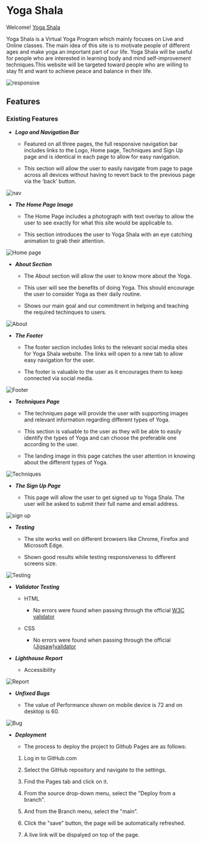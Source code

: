 # Yoga Shala

Welcome! [Yoga Shala](https://shankar2311.github.io/P1-yoga/)

Yoga Shala is a Virtual Yoga Program which mainly focuses on Live and Online classes. The main idea of this site is to motivate people of different ages and make yoga an important part of our life. Yoga Shala will be useful for people who are interested in learning body and mind self-improvement techniques.This website will be targeted toward people who are willing to stay fit and want to achieve peace and balance in their life.

![responsive](assets/images/site-responsive.png)

## Features

### Existing Features

- ***Logo and Navigation Bar***

    - Featured on all three pages, the full responsive navigation bar includes links to the Logo, Home page, Techniques and Sign Up page and is identical in each page to allow for easy navigation.

    - This section will allow the user to easily navigate from page to page across all devices without having to revert back to the previous page via the ‘back’ button.

![nav](assets/images/nav.png)

- ***The Home Page Image***

    - The Home Page includes a photograph with text overlay to allow the user to see exactly for what this site would be applicable to.

    - This section introduces the user to Yoga Shala with an eye catching animation to grab their attention.

![Home page](assets/images/hero-image.png)

- ***About Section***

    - The About section will allow the user to know more about the Yoga.

    - This user will see the benefits of doing Yoga. This should encourage the user to consider Yoga as their daily routine.

    - Shows our main goal and our commitment in helping and teaching the required techinques to users.

![About](assets/images/about-image.png)

- ***The Footer***

    - The footer section includes links to the relevant social media sites for Yoga Shala website. The links will open to a new tab to allow easy navigation for the user.

    - The footer is valuable to the user as it encourages them to keep connected via social media.

![Footer](assets/images/footer.png) 


- ***Techniques Page***

    - The techniques page will provide the user with supporting images and relevant information regarding different types of Yoga.

    - This section is valuable to the user as they will be able to easily identify the types of Yoga and can choose the preferable one according to the user.

    - The landing image in this page catches the user attention in knowing about the different types of Yoga.

![Techniques](assets/images/landing-image.png)

- ***The Sign Up Page***

    - This page will allow the user to get signed up to Yoga Shala. The user will be asked to submit their full name and email address.

![sign up](assets/images/signup-image.png)


- ***Testing***

    - The site works well on different browsers like Chrome, Firefox and Microsoft Edge.

    - Shown good results while testing responsiveness to different screens size.

![Testing](assets/images/site-responsive.png)    

- ***Validator Testing***
    - HTML
        - No errors were found when passing through the official [W3C validator](https://validator.w3.org/nu/?doc=https%3A%2F%2Fshankar2311.github.io%2FP1-yoga%2F)

    - CSS
        - No errors were found when passing through the official [(Jigsaw)validator](https://jigsaw.w3.org/css-validator/validator?uri=https%3A%2F%2Fshankar2311.github.io%2FP1-yoga%2F&profile=css3svg&usermedium=all&warning=1&vextwarning=&lang=en)


- ***Lighthouse Report***

    - Accessibility

![Report](assets/images/report-image.png) 


- ***Unfixed Bugs***

    - The value of Performance shown on mobile device is 72 and on desktop is 60.

![Bug](assets/images/performance.png)


- ***Deployment***

    - The process to deploy the project to Github Pages are as follows:

    1. Log in to GitHub.com

    2. Select the GitHub repository and navigate to the settings.

    3. Find the Pages tab and click on it.

    4. From the source drop-down menu, select the "Deploy from a branch".

    5. And from the Branch menu, select the "main".

    6. Click the "save" button, the page will be automatically refreshed.

    7. A live link will be dispalyed on top of the page.

